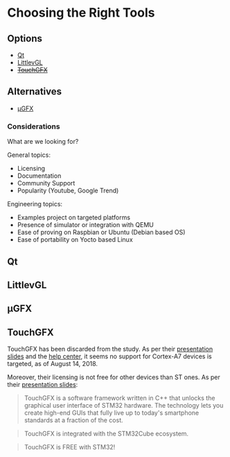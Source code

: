 # Choosing the Right Tools

## Options

- [Qt](#qt)
- [LittlevGL](#littlevgl)
- ~~[TouchGFX](#touchgfx)~~

## Alternatives

- [µGFX](#µgfx)

### Considerations

What are we looking for?

General topics:

- Licensing
- Documentation
- Community Support
- Popularity (Youtube, Google Trend)

Engineering topics:

- Examples project on targeted platforms
- Presence of simulator or integration with QEMU
- Ease of proving on Raspbian or Ubuntu (Debian based OS)
- Ease of portability on Yocto based Linux

## Qt

## LittlevGL

## µGFX

## TouchGFX

TouchGFX has been discarded from the study.  As per their [presentation
slides][tgfx-presentation] and the [help center][tgfx-cortex-a7], it seems no
support for Cortex-A7 devices is targeted, as of August 14, 2018.

Moreover, their licensing is not free for other devices than ST ones. As per
their [presentation slides][tgfx-presentation]:

> TouchGFX is a software framework written in C++ that unlocks the graphical user
interface of STM32 hardware.  The technology lets you create high-end GUIs that
fully live up to today's smartphone standards at a fraction of the cost.

> TouchGFX is integrated with the STM32Cube ecosystem.

> TouchGFX is FREE with STM32!


[qt-homepage]: https://www.qt.io
[lvgl-homepage]: https://littlevgl.com
[ugfx-homepage]: https://ugfx.io
[tgfx-homepage]:https://www.touchgfx.com
[tgfx-presentation]:https://www.st.com/content/dam/AME/2019/developers-conference-2019/presentations/STDevCon19_1.4_STM32TouchGFX.pdf
[tgfx-cortex-a7]:https://touchgfx.zendesk.com/hc/en-us/community/posts/360019432311-TouchGFX-core-library-for-Cortex-A7

